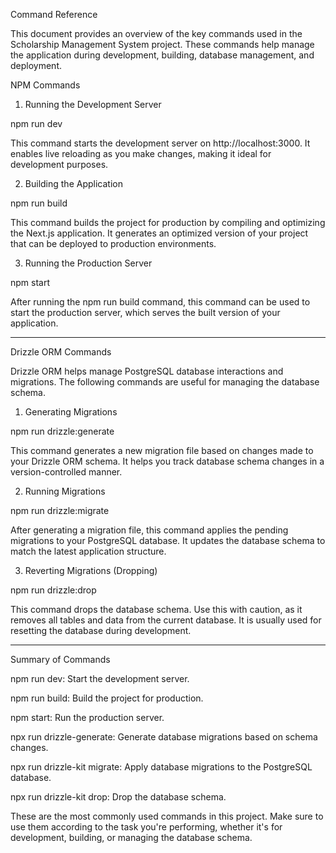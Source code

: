 Command Reference

This document provides an overview of the key commands used in the Scholarship Management System project. These commands help manage the application during development, building, database management, and deployment.

NPM Commands

1. Running the Development Server

npm run dev

This command starts the development server on http://localhost:3000. It enables live reloading as you make changes, making it ideal for development purposes.

2. Building the Application

npm run build

This command builds the project for production by compiling and optimizing the Next.js application. It generates an optimized version of your project that can be deployed to production environments.

3. Running the Production Server

npm start

After running the npm run build command, this command can be used to start the production server, which serves the built version of your application.

---

Drizzle ORM Commands

Drizzle ORM helps manage PostgreSQL database interactions and migrations. The following commands are useful for managing the database schema.

1. Generating Migrations

npm run drizzle:generate

This command generates a new migration file based on changes made to your Drizzle ORM schema. It helps you track database schema changes in a version-controlled manner.

2. Running Migrations

npm run drizzle:migrate

After generating a migration file, this command applies the pending migrations to your PostgreSQL database. It updates the database schema to match the latest application structure.

3. Reverting Migrations (Dropping)

npm run drizzle:drop

This command drops the database schema. Use this with caution, as it removes all tables and data from the current database. It is usually used for resetting the database during development.

---

Summary of Commands

npm run dev: Start the development server.

npm run build: Build the project for production.

npm start: Run the production server.

npx run drizzle-generate: Generate database migrations based on schema changes.

npx run drizzle-kit migrate: Apply database migrations to the PostgreSQL database.

npx run drizzle-kit drop: Drop the database schema.

These are the most commonly used commands in this project. Make sure to use them according to the task you're performing, whether it's for development, building, or managing the database schema.
